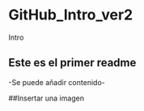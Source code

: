# GitHub_Intro_ver2
 Intro
 ## Este es el primer readme
-Se puede añadir contenido-

##Insertar una imagen
